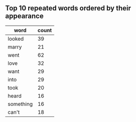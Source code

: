 ## Top 10 repeated words ordered by their appearance

| word      | count |
| --------- | ----- |
| looked    | 39    |
| marry     | 21    |
| went      | 62    |
| love      | 32    |
| want      | 29    |
| into      | 29    |
| took      | 20    |
| heard     | 16    |
| something | 16    |
| can't     | 18    |